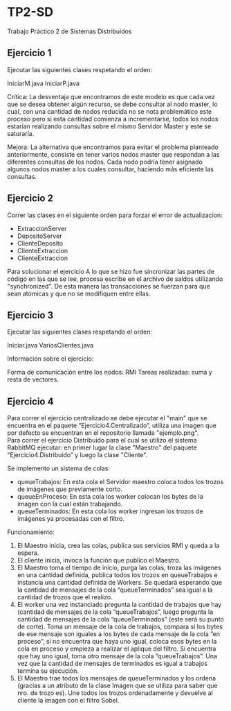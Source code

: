 # TP2-SD
Trabajo Práctico 2 de Sistemas Distribuidos

## Ejercicio 1

Ejecutar las siguientes clases respetando el orden:

IniciarM.java
IniciarP.java


Crítica:
La desventaja que encontramos de este modelo es que cada vez que se desea obtener algún recurso, se debe consultar al nodo master,
lo cual, con una cantidad de nodos reducida no se nota problemático este proceso pero si esta cantidad comienza a incrementarse, todos los nodos estarían realizando consultas sobre el mismo Servidor Master y este se saturaría.

Mejora:
La alternativa que encontramos para evitar el problema planteado anteriormente, consiste en tener varios nodos master que respondan a las diferentes consultas de los nodos.
Cada nodo podría tener asignado algunos nodos master a los cuales consultar, haciendo más eficiente las consultas.


## Ejercicio 2

Correr las clases en el siguiente orden para forzar el error de actualizacion: 
* ExtraccionServer 
* DepositoServer 
* ClienteDeposito 
* ClienteExtraccion 
* ClienteExtraccion 

Para solucionar el ejercicio A lo que se hizo fue sincronizar las partes de código en las que se lee, procesa escribe en el archivo de saldos utilizando "synchronized".
De esta manera las transacciones se fuerzan para que sean atómicas y que no se modifiquen entre ellas.

## Ejercicio 3

Ejecutar las siguientes clases respetando el orden:

Iniciar.java
VariosClientes.java

Información sobre el ejercicio:

Forma de comunicación entre los nodos: RMI
Tareas realizadas: suma y resta de vectores.


## Ejercicio 4
  
Para correr el ejercicio centralizado se debe ejecutar el "main" que se encuentra en el paquete “Ejercicio4.Centralizado”, utiliza una imagen que por defecto se encuentran en el repositorio llamada "ejemplo.png".  
Para correr el ejercicio Distribuido para el cual se utilizo el sistema RabbitMQ ejecutar: en primer lugar la clase "Maestro" del paquete “Ejercicio4.Distribuido” y luego la clase "Cliente".  

Se implemento un sistema de colas:  
* queueTrabajos: En esta cola el Servidor maestro coloca todos los trozos de imágenes que previamente corto.  
* queueEnProceso: En esta cola los worker colocan los bytes de la imagen con la cual están trabajando.  
* queueTerminados: En esta cola los worker ingresan los trozos de imágenes ya procesadas con el filtro.  

Funcionamiento:  
1. El Maestro inicia, crea las colas, publica sus servicios RMI y queda a la espera.  
2. El cliente inicia, invoca la función que publico el Maestro.  
3. El Maestro toma el tiempo de inicio, purga las colas, troza las imágenes en una cantidad definida, publica todos los trozos en queueTrabajos e instancia una cantidad definida de Workers. Se quedará esperando que la cantidad de mensajes de la cola “queueTerminados” sea igual a la cantidad de trozos que el realizo.  
4. El worker una vez instanciado pregunta la cantidad de trabajos que hay (cantidad de mensajes de la cola “queueTrabajos”, luego pregunta la cantidad de mensajes de la cola  “queueTerminados” (este será su punto de corte). Toma un mensaje de la cola de trabajos, compara si los bytes de ese mensaje son iguales a los bytes de cada mensaje de la cola “en proceso”, si no encuentra que haya uno igual, coloca esos bytes en la cola en proceso y empieza a realizar el aplique del filtro. Si encuentra que hay uno igual, toma otro mensaje de la cola “queueTrabajos”. Una vez que la cantidad de mensajes de terminados es igual a trabajos termina su ejecución.  
5. El Maestro trae todos los mensajes de queueTerminados y los ordena (gracias a un atributo de la clase Imagen que se utiliza para saber que nro. de trozo es). Une todos los trozos ordenadamente y devuelve al cliente la imagen con el filtro Sobel.
